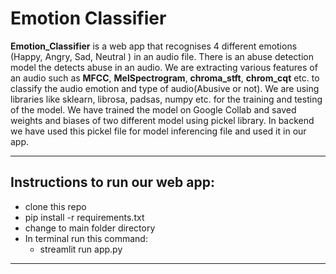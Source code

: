 # Emotion Classifier
**Emotion_Classifier** is a web app that recognises 4 different emotions (Happy, Angry, Sad, Neutral ) in an audio file. There is an abuse detection model the detects abuse in an audio. We are extracting various features of an audio such as **MFCC**, **MelSpectrogram**, **chroma_stft**, **chrom_cqt** etc. to classify the audio emotion and type of audio(Abusive or not). We are using libraries like sklearn, librosa, padsas, numpy etc. for the training and testing of the model. We have trained the model on Google Collab and saved weights and biases of two different model using pickel library. In backend we have used this pickel file for model inferencing file and used it in our app.

<hr>

## Instructions to run our web app:
 * clone this repo
 * pip install -r requirements.txt
 * change to main folder directory 
 * In terminal run this command:
    * streamlit run app.py
<hr>



